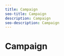 ```yaml
---
title: Campaign
seo-title: Campaign
description: Campaign
seo-description: Campaign
---
```


# Campaign
